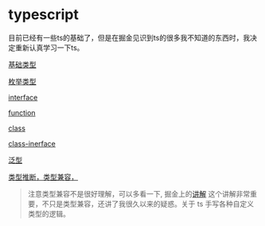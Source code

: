 # typescript

目前已经有一些ts的基础了，但是在掘金见识到ts的很多我不知道的东西时，我决定重新认真学习一下ts。 

[基础类型](./src/geekTimeTS/1.basicType.ts)

[枚举类型](./src/geekTimeTS/2.enumType.ts)

[interface](./src/geekTimeTS/3.interface.ts)

[function](./src/geekTimeTS/4.function.ts)

[class](./src/geekTimeTS/5.class.ts)

[class-inerface](./src/geekTimeTS/6.class-interface.ts)

[泛型](./src/geekTimeTS/7.generic.ts)

[类型推断，类型兼容，](./src/geekTimeTS/8.advanced.ts)

> 注意类型兼容不是很好理解，可以多看一下, 掘金上的[讲解](https://juejin.cn/post/7019565189624250404#heading-3) 这个讲解非常重要，不只是类型兼容，还讲了我很久以来的疑惑。关于 ts 手写各种自定义类型的逻辑。
